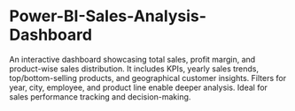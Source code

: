 # Power-BI-Sales-Analysis-Dashboard
An interactive dashboard showcasing total sales, profit margin, and product-wise sales distribution. It includes KPIs, yearly sales trends, top/bottom-selling products, and geographical customer insights. Filters for year, city, employee, and product line enable deeper analysis. Ideal for sales performance tracking and decision-making.
